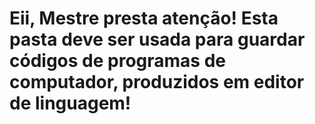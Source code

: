 # Eii, Mestre presta atenção! Esta pasta deve ser usada para guardar códigos de programas de computador, produzidos em editor de linguagem!
